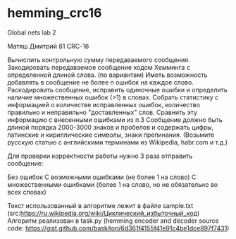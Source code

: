 # hemming_crc16
Global nets lab 2

Матяш Дмитрий 81 CRC-16

Вычислить контрольную сумму передаваемого сообщения.
Закодировать передаваемое сообщение кодом Хемминга с определенной длиной слова. (по вариантам)
Иметь возможность добавлять в сообщение не более n ошибок на каждое слово.
Раскодировать сообщение, исправить одиночные ошибки и определить наличие множественных ошибок (>1) в словах.
Собрать статистику с информацией о количестве исправленных ошибок, количество правильно и неправильно "доставленных" слов.
Сравнить эту информацию с внесенными ошибками из п.3
Сообщение должно быть длиной порядка 2000-3000 знаков и пробелов и содержать цифры, латинские и кириллические символы, знаки препинания. (Возьмите русскую статью с английскими терминами из Wikipedia, habr.com и т.д.)

Для проверки корректности работы нужно 3 раза отправить сообщение:

Без ошибок
С возможными ошибками (не более 1 на слово)
С множественными ошибками (более 1 на слово, но не обязательно во всех словах)

Текст использованный в алгоритме лежит в файле sample.txt (src:https://ru.wikipedia.org/wiki/Циклический_избыточный_код)
Алгоритм реализован в task.py (hemming encoder and decoder source code: https://gist.github.com/baskiton/6d361f4155f41e91c4be1dce897f7431)
